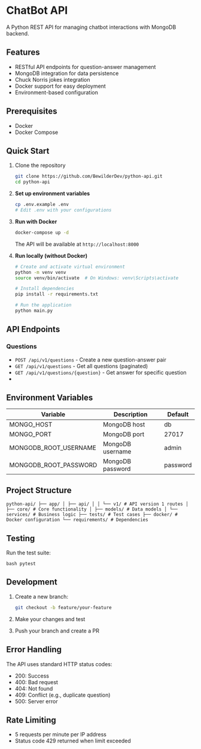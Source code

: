 # ChatBot API

A Python REST API for managing chatbot interactions with MongoDB backend.

## Features

- RESTful API endpoints for question-answer management
- MongoDB integration for data persistence
- Chuck Norris jokes integration
- Docker support for easy deployment
- Environment-based configuration

## Prerequisites
- Docker
- Docker Compose

## Quick Start

1. Clone the repository
   ```bash
   git clone https://github.com/BewilderDev/python-api.git
   cd python-api
   ```

2. **Set up environment variables**
   ```bash
   cp .env.example .env
   # Edit .env with your configurations
   ```

3. **Run with Docker**
   ```bash
   docker-compose up -d
   ```

   The API will be available at `http://localhost:8000`

4. **Run locally (without Docker)**
   ```bash
   # Create and activate virtual environment
   python -m venv venv
   source venv/bin/activate  # On Windows: venv\Scripts\activate
   
   # Install dependencies
   pip install -r requirements.txt
   
   # Run the application
   python main.py
   ```

## API Endpoints

### Questions

- `POST /api/v1/questions` - Create a new question-answer pair
- `GET /api/v1/questions` - Get all questions (paginated)
- `GET /api/v1/questions/{question}` - Get answer for specific question
- 

## Environment Variables

| Variable | Description | Default |
|----------|-------------|---------|
| MONGO_HOST | MongoDB host | db |
| MONGO_PORT | MongoDB port | 27017 |
| MONGODB_ROOT_USERNAME | MongoDB username | admin |
| MONGODB_ROOT_PASSWORD | MongoDB password | password |

## Project Structure
```
python-api/ ├── app/ │ ├── api/ │ │ └── v1/ # API version 1 routes │ ├── core/ # Core functionality │ ├── models/ # Data models │ └── services/ # Business logic ├── tests/ # Test cases ├── docker/ # Docker configuration └── requirements/ # Dependencies
``` 

## Testing

Run the test suite:
```
bash pytest
``` 

## Development

1. Create a new branch:
   ```bash
   git checkout -b feature/your-feature
   ```

2. Make your changes and test
3. Push your branch and create a PR

## Error Handling

The API uses standard HTTP status codes:

- 200: Success
- 400: Bad request
- 404: Not found
- 409: Conflict (e.g., duplicate question)
- 500: Server error

## Rate Limiting

- 5 requests per minute per IP address
- Status code 429 returned when limit exceeded
```

